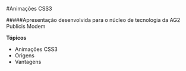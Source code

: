 #Animações CSS3

#####Apresentação desenvolvida para o núcleo de tecnologia da AG2 Publicis Modem

__Tópicos__

- Animações CSS3
- Origens
- Vantagens